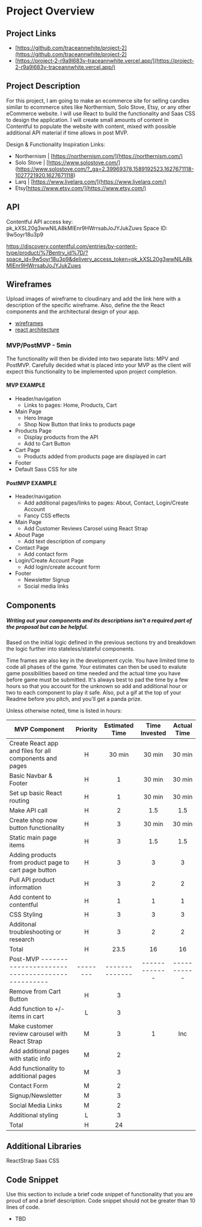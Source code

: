 # Project Overview

## Project Links

- [https://github.com/traceannwhite/project-2](https://github.com/traceannwhite/project-2)
- [https://project-2-r9a9l683v-traceannwhite.vercel.app/](https://project-2-r9a9l683v-traceannwhite.vercel.app/)

## Project Description

For this project, I am going to make an ecommerce site for selling candles similar to ecommerce sites like Northernism, Solo Stove, Etsy, or any other eCommerce website. I will use React to build the functionality and Saas CSS to design the application. I will create small amounts of content in Contentful to populate the website with content, mixed with possible additional API material if time allows in post MVP.

Design & Functionality Inspiration Links:

- Northernism | [https://northernism.com/](https://northernism.com/)
- Solo Stove | [https://www.solostove.com/] (https://www.solostove.com/?_ga=2.39969378.1589192523.1627671118-1027721920.1627671118)
- Larq | [https://www.livelarq.com/](https://www.livelarq.com/)
- Etsy[https://www.etsy.com/](https://www.etsy.com/)

## API

Contentful API access key: pk_kXSL20g3wwNlLA8kMIEnr9HWrrsabJoJYJukZuws
Space ID: 9w5oyr18u3p9

https://discovery.contentful.com/entries/by-content-type/product/%7Bentry_id%7D/?space_id=9w5oyr18u3p9&delivery_access_token=pk_kXSL20g3wwNlLA8kMIEnr9HWrrsabJoJYJukZuws

## Wireframes

Upload images of wireframe to cloudinary and add the link here with a description of the specific wireframe. Also, define the the React components and the architectural design of your app.

- [wireframes](https://res.cloudinary.com/dhcagrzcb/image/upload/v1627677948/IMG_1732_tolq1k.heic)
- [react architecture](https://res.cloudinary.com/dhcagrzcb/image/upload/v1627677948/IMG_1734_mvpagr.heic)

### MVP/PostMVP - 5min

The functionality will then be divided into two separate lists: MPV and PostMVP. Carefully decided what is placed into your MVP as the client will expect this functionality to be implemented upon project completion.

#### MVP EXAMPLE

- Header/navigation
  - Links to pages: Home, Products, Cart
- Main Page
  - Hero Image
  - Shop Now Button that links to products page
- Products Page
  - Display products from the API
  - Add to Cart Button
- Cart Page
  - Products added from products page are displayed in cart
- Footer
- Default Sass CSS for site

#### PostMVP EXAMPLE

- Header/navigation
  - Add additional pages/links to pages: About, Contact, Login/Create Account
  - Fancy CSS effects
- Main Page
  - Add Customer Reviews Carosel using React Strap
- About Page
  - Add text description of company
- Contact Page
  - Add contact form
- Login/Create Account Page
  - Add login/create account form
- Footer
  - Newsletter Signup
  - Social media links

## Components

##### Writing out your components and its descriptions isn't a required part of the proposal but can be helpful.

Based on the initial logic defined in the previous sections try and breakdown the logic further into stateless/stateful components.

<!--
| Component    |                             Description                              |
| ------------ | :------------------------------------------------------------------: |
| App          |                    Sets up app with React Router                     |
| Header       |                Renders the header, including the nav                 |
| Footer       |                          Renders the footer                          |
| Main         |                  Contains Switch/Routes for content                  |
| Products     |           Renders the products page to display API info              |
| Question     |     Renders current question via API call and Answer components      |
| Answer       |         Renders a possible answer using props from Question          |
| Score        |            Renders player's score received through props             |
| HighScore    | Form that renders at end of game if the player achieves a high score |
| Options      |              Renders a form of selectable game options               |
| Instructions |                Renders rules and info about the game                 |
| Leaderboard  |               Renders list of top scorers via API call               | -->

Time frames are also key in the development cycle. You have limited time to code all phases of the game. Your estimates can then be used to evalute game possibilities based on time needed and the actual time you have before game must be submitted. It's always best to pad the time by a few hours so that you account for the unknown so add and additional hour or two to each component to play it safe. Also, put a gif at the top of your Readme before you pitch, and you'll get a panda prize.

Unless otherwise noted, time is listed in hours:

| MVP Component                                            | Priority | Estimated Time | Time Invested | Actual Time |
| -------------------------------------------------------- | :------: | :------------: | :-----------: | :---------: |
| Create React app and files for all components and pages  |    H     |     30 min     |    30 min     |   30 min    |
| Basic Navbar & Footer                                    |    H     |       1        |    30 min     |   30 min    |
| Set up basic React routing                               |    H     |       1        |    30 min     |   30 min    |
| Make API call                                            |    H     |       2        |      1.5      |     1.5     |
| Create shop now button functionality                     |    H     |       3        |    30 min     |   30 min    |
| Static main page items                                   |    H     |       3        |      1.5      |     1.5     |
| Adding products from product page to cart page button    |    H     |       3        |       3       |      3      |
| Pull API product information                             |    H     |       3        |       2       |      2      |
| Add content to contentful                                |    H     |       1        |       1       |      1      |
| CSS Styling                                              |    H     |       3        |       3       |      3      |
| Additonal troubleshooting or research                    |    H     |       3        |       2       |      2      |
| Total                                                    |    H     |      23.5      |      16       |     16      |
| Post-MVP ----------------------------------------------- | -------- | -------------- | ------------- | ----------- |
| Remove from Cart Button                                  |    H     |       3        |               |             |
| Add function to +/- items in cart                        |    L     |       3        |               |             |
| Make customer review carousel with React Strap           |    M     |       3        |       1       |     Inc     |
| Add additional pages with static info                    |    M     |       2        |               |             |
| Add functionality to additional pages                    |    M     |       3        |               |             |
| Contact Form                                             |    M     |       2        |               |             |
| Signup/Newsletter                                        |    M     |       3        |               |             |
| Social Media Links                                       |    M     |       2        |               |             |
| Additional styling                                       |    L     |       3        |               |             |
| Total                                                    |    H     |       24       |               |             |

## Additional Libraries

ReactStrap
Saas CSS

## Code Snippet

Use this section to include a brief code snippet of functionality that you are proud of and a brief description. Code snippet should not be greater than 10 lines of code.

- TBD
